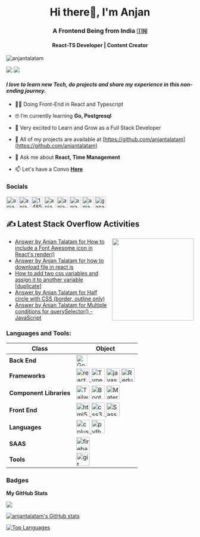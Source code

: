 <h1 align="center">Hi there👋, I'm Anjan</h1>
<h3 align="center">A Frontend Being from India 🇮🇳</h3>
<h4 align="center">React-TS Developer | Content Creator</h4>

<p align="left"> <img src="https://komarev.com/ghpvc/?username=anjantalatam&label=Profile%20views&color=0e75b6&style=flat" alt="anjantalatam" /> </p>

<a href="https://www.twitter.com/anjantalatam" target="_blank" rel="noreferrer"><img
src="https://img.shields.io/twitter/follow/anjantalatam?logo=twitter&style=for-the-badge&color=0891b2&labelColor=1c1917"
/></a>
<a href="https://www.github.com/anjantalatam" target="_blank" rel="noreferrer"><img
src="https://img.shields.io/github/followers/anjantalatam?logo=github&style=for-the-badge&color=0891b2&labelColor=1c1917" /></a>

<i><h4>I love to learn new Tech, do projects and share my experience in this non-ending journey.</h4> </i>

- 👨‍💻 Doing Front-End in React and Typescript

- 🤓 I’m currently learning **Go, Postgresql**

- 🚀 Very excited to Learn and Grow as a Full Stack Developer

- 🛄 All of my projects are available at [https://github.com/anjantalatam](https://github.com/anjantalatam)

- 💬 Ask me about **React, Time Management**

- 📫 Let's have a Convo **<a href="https://twitter.com/messages/compose?recipient_id=1289945210852581376" target="_blank"> Here </a>**

### Socials

<p align="left">
 <a href="https://twitter.com/anjantalatam" target="blank"><img align="center" src="https://www.vectorlogo.zone/logos/twitter/twitter-tile.svg" alt="anjantalatam" height="30"/></a>  
 <a href="https://linkedin.com/in/anjan-talatam" target="blank"><img align="center" src="https://www.vectorlogo.zone/logos/linkedin/linkedin-tile.svg" alt="anjan-talatam" height="30" /></a>
  <a href="https://stackoverflow.com/users/14853666" target="blank"><img align="center" src="https://www.vectorlogo.zone/logos/stackoverflow/stackoverflow-icon.svg" alt="14853666" height="30"/></a>
  <a href="https://codepen.io/anjan_17" target="blank"><img align="center" src="https://www.vectorlogo.zone/logos/codepen/codepen-tile.svg" alt="anjan_17" height="30" /></a>
 <!-- codesandbox icon pending  -->
  <a href="https://codesandbox.com/anjan" target="blank"><img align="center" src="https://img.stackshare.io/service/7434/Screen_20Shot_202017-08-11_20at_205.55.05_20AM.png" alt="anjan" height="30" /></a>
 <!-- codeforces icon pending  -->
<a href="https://codeforces.com/profile/anjan2002" target="blank"><img align="center" src="https://d4.alternativeto.net/MzUgaRtofHUytGboDU9H0sEINxkmJU9YdrUBrgGGYQo/rs:fill:40:40:0/g:ce:0:0/YWJzOi8vZGlzdC9pY29ucy9jb2RlZm9yY2VzXzE5NzYwMy5wbmc.png" alt="anjan2002" height="30"/></a>
<a href="https://instagram.com/anjantalatam" target="blank"><img align="center" src="https://www.vectorlogo.zone/logos/instagram/instagram-tile.svg" alt="anjantalatam" height="30" /></a>
<a href="https://www.hackerrank.com/gana2117" target="blank"><img align="center" src="https://cdn.worldvectorlogo.com/logos/hackerrank.svg" alt="gana2117" height="30" /></a>

</p>

## ✍️ Latest Stack Overflow Activities

<img align="right" src = "https://github-readme-stackoverflow.vercel.app/?userID=14853666" height = "220"/>

<!-- STACKOVERFLOW:START -->
- [Answer by Anjan Talatam for How to include a Font Awesome icon in React&#39;s render&lpar;&rpar;](https://stackoverflow.com/questions/23116591/how-to-include-a-font-awesome-icon-in-reacts-render/75376573#75376573)
- [Answer by Anjan Talatam for how to download file in react js](https://stackoverflow.com/questions/50694881/how-to-download-file-in-react-js/75344285#75344285)
- [How to add two css variables and assign it to another variable [duplicate]](https://stackoverflow.com/questions/75049916/how-to-add-two-css-variables-and-assign-it-to-another-variable)
- [Answer by Anjan Talatam for Half circle with CSS &lpar;border, outline only&rpar;](https://stackoverflow.com/questions/22415651/half-circle-with-css-border-outline-only/75048232#75048232)
- [Answer by Anjan Talatam for Multiple conditions for querySelector&lpar;&rpar; - JavaScript](https://stackoverflow.com/questions/75047427/multiple-conditions-for-queryselector-javascript/75047652#75047652)
<!-- STACKOVERFLOW:END -->

<h3 align="left">Languages and Tools:</h3>
<p align="left">

| Class                   | Object                                                                                                                                                                                                                                                                                                                                                                                                                                                                                                                                                                                                                                                                                                                                                                                                                                                                                                                                                                                                |
| ----------------------- | ----------------------------------------------------------------------------------------------------------------------------------------------------------------------------------------------------------------------------------------------------------------------------------------------------------------------------------------------------------------------------------------------------------------------------------------------------------------------------------------------------------------------------------------------------------------------------------------------------------------------------------------------------------------------------------------------------------------------------------------------------------------------------------------------------------------------------------------------------------------------------------------------------------------------------------------------------------------------------------------------------- |
| **Back End**            | <a href="https://go.dev/doc/" target="_blank" rel="noreferrer"><img src="https://www.vectorlogo.zone/logos/golang/golang-official.svg" height="30" alt="Go" /></a>                                                                                                                                                                                                                                                                                                                                                                                                                                                                                                                                                                                                                                                                                                                                                                             |
| **Frameworks**          | <a href="https://reactjs.org/" target="_blank"> <img src="https://cdn.worldvectorlogo.com/logos/react-2.svg" alt="react" height="36" style="background:#f5f8fa" /> </a> <a href="https://www.typescriptlang.org/" target="_blank" rel="noreferrer"><img src="https://cdn.worldvectorlogo.com/logos/typescript.svg" height="36" alt="TypeScript" /></a> <a href="https://developer.mozilla.org/en-US/docs/Web/JavaScript" target="_blank"> <img src="https://cdn.worldvectorlogo.com/logos/logo-javascript.svg" alt="javascript" height="36"/> </a> <a href="https://redux.js.org/" target="_blank" rel="noreferrer"><img src="https://cdn.worldvectorlogo.com/logos/redux.svg" height="36" alt="Redux" style="background:#f5f8fa" /></a> |
| **Component Libraries** | <a href="https://tailwindcss.com/" target="_blank" rel="noreferrer"><img src="https://www.vectorlogo.zone/logos/tailwindcss/tailwindcss-icon.svg" height="36" alt="TailwindCSS" /></a> <a href="https://getbootstrap.com/" target="_blank" rel="noreferrer"><img src="https://cdn.worldvectorlogo.com/logos/bootstrap-5-1.svg" height="36" alt="Bootstrap" /></a> <a href="https://mui.com/" target="_blank" rel="noreferrer"><img src="https://cdn.worldvectorlogo.com/logos/material-ui-1.svg" height="36" alt="Material UI" /></a>                                                                                                                                                                                                                                                                |
| **Front End**           | <a href="https://www.w3.org/html/" target="_blank"> <img src="https://www.vectorlogo.zone/logos/w3_html5/w3_html5-icon.svg" alt="html5" height="36" style="background:#f5f8fa"/> </a><a href="https://www.w3schools.com/css/" target="_blank"> <img src="https://www.vectorlogo.zone/logos/w3_css/w3_css-icon.svg" alt="css3" height="36" style="background:#f5f8fa"/> </a> <a href="https://sass-lang.com/" target="_blank" rel="noreferrer"><img src="https://www.vectorlogo.zone/logos/sass-lang/sass-lang-icon.svg" height="36" alt="Sass" style="background:#f5f8fa" /></a>                                                                                                                                                                                                                                                             |
| **Languages**           | <a href="https://www.w3schools.com/cpp/" target="_blank"> <img src="https://cdn.worldvectorlogo.com/logos/c.svg" alt="cplusplus" height="36"/> </a><a href="https://www.python.org" target="_blank"> <img src="https://cdn.worldvectorlogo.com/logos/python-5.svg" alt="python" height="36" /> </a>                                                                                                                                                                                                                                                                                                                                                                                                                                                                                                                                                                                |
| **SAAS**                | <a href="https://firebase.google.com/" target="_blank" rel="noreferrer"> <img src="https://www.vectorlogo.zone/logos/firebase/firebase-icon.svg" alt="firebase" height="36" style="background:#f5f8fa"/> </a>                                                                                                                                                                                                                                                                                                                                                                                                                                                                                                                                                                                                                                                                                                                                                                              |
| **Tools**               | <a href="https://git-scm.com/" target="_blank"> <img src="https://www.vectorlogo.zone/logos/git-scm/git-scm-icon.svg" alt="git" height="36"/> </a>                                                                                                                                                                                                                                                                                                                                                                                                                                                                                                                                                                                                                                                                                                                                                                                                                                         |

</p></a>

### Badges

<b>My GitHub Stats</b>

<a href="http://www.github.com/anjantalatam"><img src="https://github-readme-streak-stats.herokuapp.com/?user=anjantalatam&stroke=ffffff&background=1c1917&ring=0891b2&fire=0891b2&currStreakNum=ffffff&currStreakLabel=0891b2&sideNums=ffffff&sideLabels=ffffff&dates=ffffff&hide_border=true" /></a>

<!-- commits graph not working -->
<!-- <a href="http://www.github.com/anjantalatam"><img src="https://activity-graph.herokuapp.com/graph?username=anjantalatam&bg_color=1c1917&color=ffffff&line=0891b2&point=ffffff&area_color=1c1917&area=true&hide_border=true&custom_title=GitHub%20Commits%20Graph" alt="GitHub Commits Graph" /></a> -->

<a href="http://www.github.com/anjantalatam"><img src="https://github-readme-stats.vercel.app/api?username=anjantalatam&show_icons=true&hide=contribs&title_color=0891b2&text_color=ffffff&icon_color=0891b2&bg_color=1c1917&hide_border=true&show_icons=true" alt="anjantalatam's GitHub stats" /></a>

<a href="https://github.com/anjantalatam" align="left"><img src="https://github-readme-stats.vercel.app/api/top-langs/?username=anjantalatam&langs_count=10&title_color=0891b2&text_color=ffffff&icon_color=0891b2&bg_color=1c1917&hide_border=true&locale=en&custom_title=Top%20%Languages" alt="Top Languages" /></a>

<!-- Icon sources: https://www.vectorlogo.zone/?q= https://worldvectorlogo.com/  -->

